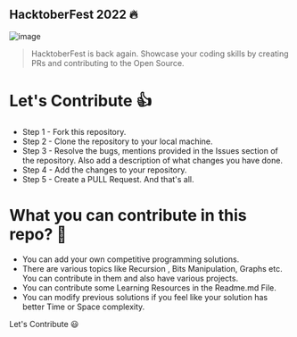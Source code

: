 ## HacktoberFest 2022 🔥

![image](https://user-images.githubusercontent.com/77196053/194770433-61f6aed7-882e-4895-b488-d6951ccf5a34.png)

> HacktoberFest is back again. Showcase your coding skills by creating PRs and contributing to the Open Source.

# Let's Contribute 👍

* Step 1 - Fork this repository.
* Step 2 - Clone the repository to your local machine.
* Step 3 - Resolve the bugs, mentions provided in the Issues section of the repository. Also add a description of what changes you have done.
* Step 4 - Add the changes to your repository.
* Step 5 - Create a PULL Request. And that's all.

# What you can contribute in this repo? 👊

* You can add your own competitive programming solutions.
* There are various topics like Recursion , Bits Manipulation, Graphs etc. You can contribute in them and also have various projects.
* You can contribute some Learning Resources in the Readme.md File.
* You can modify previous solutions if you feel like your solution has better Time or Space complexity.

Let's Contribute 😃
